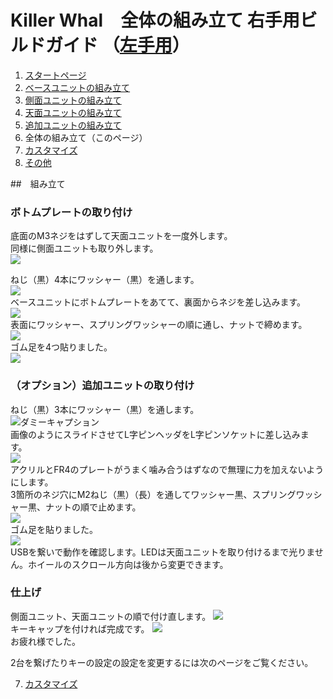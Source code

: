 # Killer Whal　全体の組み立て 右手用ビルドガイド （[左手用](../左手用/6_全体の組み立て.md)）

1. [スタートページ](../README.md)
2. [ベースユニットの組み立て](../右手用/2_ベースユニット.md)
3. [側面ユニットの組み立て](../右手用/4_側面ユニット_トラックボール.md)
4. [天面ユニットの組み立て](../右手用/4_天面ユニット.md)
5. [追加ユニットの組み立て](../右手用/5_追加ユニット.md)
6. 全体の組み立て（このページ）
7. [カスタマイズ](../右手用/7_カスタマイズ.md)
8. [その他](../右手用/8_その他.md)


##　組み立て
### ボトムプレートの取り付け
底面のM3ネジをはずして天面ユニットを一度外します。  
同様に側面ユニットも取り外します。  
![](../img/whole/IMG_5650.jpeg)  

ねじ（黒）4本にワッシャー（黒）を通します。  
![](../img/whole/IMG_.jpeg)  
ベースユニットにボトムプレートをあてて、裏面からネジを差し込みます。  
![](../img/whole/IMG_5660.jpeg)  
表面にワッシャー、スプリングワッシャーの順に通し、ナットで締めます。  
![](../img/whole/IMG_5665.jpeg)  
ゴム足を4つ貼りました。  
![](../img/whole/IMG_5671.jpeg)  

### （オプション）追加ユニットの取り付け
ねじ（黒）3本にワッシャー（黒）を通します。   
![ダミーキャプション ](../img/whole/IMG_.jpeg)  
画像のようにスライドさせてL字ピンヘッダをL字ピンソケットに差し込みます。  
![](../img/whole/IMG_5670.jpeg)  
アクリルとFR4のプレートがうまく噛み合うはずなので無理に力を加えないようにします。  
3箇所のネジ穴にM2ねじ（黒）（長）を通してワッシャー黒、スプリングワッシャー黒、ナットの順で止めます。  
![](../img/whole/IMG_5674.jpeg)  
ゴム足を貼りました。  
![](../img/whole/IMG_5678.jpeg)  
USBを繋いで動作を確認します。LEDは天面ユニットを取り付けるまで光りません。ホイールのスクロール方向は後から変更できます。  

### 仕上げ
側面ユニット、天面ユニットの順で付け直します。
![](../img/whole/IMG_5686.jpeg)  
キーキャップを付ければ完成です。
![](../img/whole/IMG_5843.jpeg)  
お疲れ様でした。

2台を繋げたりキーの設定の設定を変更するには次のページをご覧ください。

7. [カスタマイズ](../右手用/7_カスタマイズ.md)